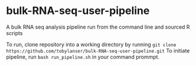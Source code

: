 # bulk-RNA-seq-user-pipeline
A bulk RNA seq analysis pipeline run from the command line and sourced R scripts


To run, clone repository into a working directory by running ```git clone https://github.com/tobylanser/bulk-RNA-seq-user-pipeline.git```
To initiate pipeline, run ```bash run_pipeline.sh``` in your command prommpt.
